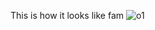 This is how it looks like fam
![o1](https://github.com/Mcmilla/SmartAlarm_app/assets/108301586/27947ae6-5b89-4d55-97bb-3bcaaff3b98b)
